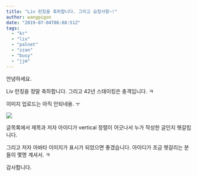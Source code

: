 ```yaml
---
title: "Liv 런칭을 축하합니다. 그리고 요청사항~!"
author: wangpigon
date: "2019-07-04T06:08:51Z"
tags:
  - "kr"
  - "liv"
  - "palnet"
  - "zzan"
  - "busy"
  - "jjm"
---
```

안녕하세요.

Liv 런칭을 정말 축하합니다.  그리고 42년 스태이킹은 충격입니다. ㅋ

이미지 업로드는 아직 안되네용. ㅜ 

![](https://cdn.steemitimages.com/DQmRtzYasmhPQTNHkexK9mQ8F4375pohHSK9nFfaavkX4my/review.png)

글목록에서 제목과 저자 아이디가 vertical 정렬이 어긋나서 누가 작성한 글인지 헷갈립니다. 

그리고 저자 아바타 이미지가 표시가 되었으면 좋겠습니다. 아이디가 조금 헷갈리는 분들이 몇명 계셔서. ㅋ

감사합니다.